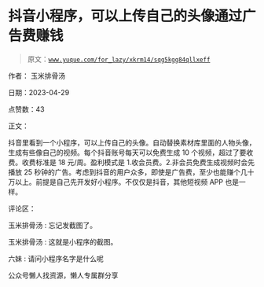 # 抖音小程序，可以上传自己的头像通过广告费赚钱

> 原文：[`www.yuque.com/for_lazy/xkrm14/sqg5kgg84qllxeff`](https://www.yuque.com/for_lazy/xkrm14/sqg5kgg84qllxeff)



作者： 玉米排骨汤



日期：2023-04-29



点赞数：43

<ne-hole id="u53861cf1" data-lake-id="u53861cf1">

正文：



抖音里看到一个小程序，可以上传自己的头像。自动替换素材库里面的人物头像，生成有些像自己的视频。每个抖音账号每天可以免费生成 10 个视频，超过了要收费。收费标准是 18 元/周。盈利模式是 1.收会员费。2.非会员免费生成视频时会先播放 25 秒钟的广告。考虑到抖音的用户众多，即使是广告费，至少也能赚个几十万以上。前提是自己先开发好小程序。不仅仅是抖音，其他短视频 APP 也是一样。

<ne-hole id="u8967ba7b" data-lake-id="u8967ba7b">

评论区：



玉米排骨汤 : 忘记发截图了。



玉米排骨汤 : 这就是小程序的截图。



六妹 : 请问小程序名字是什么呢

<ne-hole id="u9eabfd3c" data-lake-id="u9eabfd3c">

公众号懒人找资源，懒人专属群分享

</ne-hole></ne-hole></ne-hole>